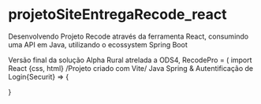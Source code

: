 # projetoSiteEntregaRecode_react

Desenvolvendo Projeto Recode através da ferramenta React, consumindo uma API em Java, utilizando o ecossystem Spring Boot

Versão final da solução Alpha Rural atrelada a ODS4, RecodePro = ( import React {css, html} /Projeto criado com Vite/ Java Spring & Autentificação de Login{Securit} => {

}
